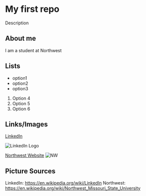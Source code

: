 # My first repo
Description


## About me
I am a student at Northwest

## Lists
- option1
- option2
- option3

1. Option 4
1. Option 5
1. Option 6
## Links/Images
[LinkedIn](https://www.linkedin.com/in/elijah-williams-938b08161/)

![LinkedIn Logo](https://upload.wikimedia.org/wikipedia/commons/thumb/8/80/LinkedIn_Logo_2013.svg/200px-LinkedIn_Logo_2013.svg.png)

[Northwest Website](https://www.nwmissouri.edu/) 
![NW](https://upload.wikimedia.org/wikipedia/en/thumb/b/b9/Northwest_Missouri_State_University_logo.svg/250px-Northwest_Missouri_State_University_logo.svg.png)



## Picture Sources
LinkedIn: https://en.wikipedia.org/wiki/LinkedIn
Northwest: https://en.wikipedia.org/wiki/Northwest_Missouri_State_University

